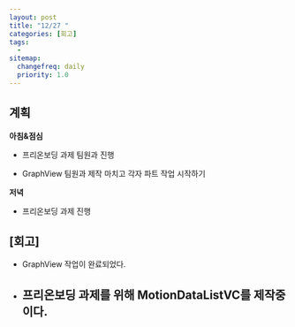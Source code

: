 ```yaml
---
layout: post
title: "12/27 "
categories: [회고]
tags: 
  - 
sitemap:
  changefreq: daily
  priority: 1.0
---
```


## 계획

**아침&점심**

- 프리온보딩 과제 팀원과 진행

- GraphView 팀원과 제작 마치고 각자 파트 작업 시작하기

**저녁**

- 프리온보딩 과제 진행

## [회고]

- GraphView 작업이 완료되었다.
- 프리온보딩 과제를 위해 MotionDataListVC를 제작중이다.
  - 